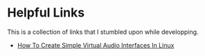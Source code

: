 # Helpful Links

This is a collection of links that I stumbled upon while developping.

-   [How To Create Simple Virtual Audio Interfaces In Linux](https://betterprogramming.pub/how-to-create-simple-virtual-audio-interfaces-in-linux-5e4de6ac53b9)
